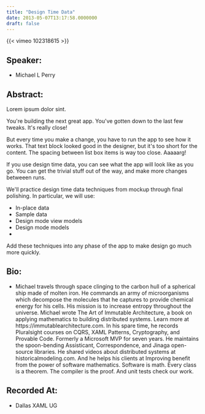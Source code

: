 ```yaml
---
title: "Design Time Data"
date: 2013-05-07T13:17:58.0000000
draft: false
---
```


{{< vimeo 102318615 >}}

## Speaker:

 - Michael L Perry

## Abstract:

<p>
Lorem ipsum dolor sint.
</p><p>
You're building the next great app. You've gotten down to the last few tweaks. It's really close!
</p><p>
But every time you make a change, you have to run the app to see how it works. That text block looked good in the designer, but it's too short for the content. The spacing between list box items is way too close. Aaaaarg!
</p><p>
If you use design time data, you can see what the app will look like as you go. You can get the trivial stuff out of the way, and make more changes betweeen runs.
</p><p>
We'll practice design time data techniques from mockup through final polishing. In particular, we will use:
</p>

<ul><li>
In-place data</li><li>
Sample data</li><li>
Design mode view models</li><li>
Design mode models</li><li>
</li></ul>
<p>
Add these techniques into any phase of the app to make design go much more quickly.
</p>

## Bio:

 - <p>Michael travels through space clinging to the carbon hull of a spherical ship made of molten iron. He commands an army of microorganisms which decompose the molecules that he captures to provide chemical energy for his cells. His mission is to increase entropy throughout the universe. Michael wrote The Art of Immutable Architecture, a book on applying mathematics to building distributed systems. Learn more at https://immutablearchitecture.com. In his spare time, he records Pluralsight courses on CQRS, XAML Patterns, Cryptography, and Provable Code. Formerly a Microsoft MVP for seven years. He maintains the spoon-bending Assisticant, Correspondence, and Jinaga open-source libraries. He shared videos about distributed systems at historicalmodeling.com. And he helps his clients at Improving benefit from the power of software mathematics. Software is math. Every class is a theorem. The compiler is the proof. And unit tests check our work.</p>

## Recorded At:

 - Dallas XAML UG

